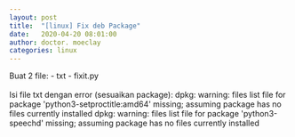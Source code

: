 ```yaml
---
layout: post
title:  "[linux] Fix deb Package"
date:   2020-04-20 08:01:00
author: doctor. moeclay
categories: linux
---
```

<div>
Buat 2 file:
- txt
- fixit.py
</div>

<br>

<div>
Isi file txt dengan error (sesuaikan package):
dpkg: warning: files list file for package 'python3-setproctitle:amd64' missing; assuming package has no files currently installed
dpkg: warning: files list file for package 'python3-speechd' missing; assuming package has no files currently installed
</div>

